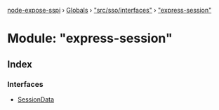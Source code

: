 [node-expose-sspi](../README.md) › [Globals](../globals.md) › ["src/sso/interfaces"](_src_sso_interfaces_.md) › ["express-session"](_src_sso_interfaces_._express_session_.md)

# Module: "express-session"

## Index

### Interfaces

* [SessionData](../interfaces/_src_sso_interfaces_._express_session_.sessiondata.md)

